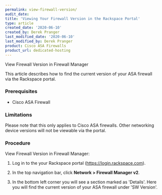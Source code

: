 ```yaml
---
permalink: view-firewall-version/
audit_date:
title: 'Viewing Your Firewall Version in the Rackspace Portal'
type: article
created_date: '2020-06-10'
created_by: Derek Pranger
last_modified_date: '2020-06-10'
last_modified_by: Derek Pranger
product: Cisco ASA Firewalls
product_url: dedicated-hosting
---
```



View Firewall Version in Firewall Manager

This article describes how to find the current version of your ASA firewall via the Rackspace portal.

### Prerequisites

   - Cisco ASA Firewall

### Limitations

Please note that this only applies to Cisco ASA firewalls. Other networking device versions will not be viewable via the portal.

### Procedure

View Firewall Version in Firewall Manager:

1. Log in to the your Rackspace portal (https://login.rackspace.com).

2. In the top navigation bar, click **Network > Firewall Manager v2**.

3. In the bottom left corner you will see a section marked as 'Details'. Here you will find the current version of your ASA firewall under 'SW Version'.
